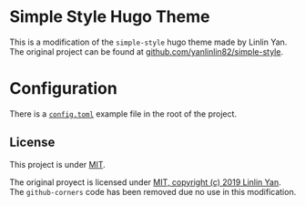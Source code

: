 # Simple Style Hugo Theme
This is a modification of the `simple-style` hugo theme made by Linlin Yan. The
original project can be found at
[github.com/yanlinlin82/simple-style][original_project].

# Configuration
There is a [`config.toml`][config] example file in the root of the project.

## License
This project is under [MIT][license].

The original proyect is licensed under [MIT, copyright (c) 2019 Linlin
Yan](https://github.com/yanlinlin82/simple-style/blob/master/LICENSE). The
`github-corners` code has been removed due no use in this modification.


  [blog]: https://blog.adol.pw
  [config]: https://github.com/captainepoch/simple-style/tree/master/config.toml
  [license]: https://github.com/captainepoch/simple-style/tree/master/COPYING
  [original_project]:
  https://github.com/yanlinlin82/simple-style/
  [original_license]:
  https://github.com/yanlinlin82/simple-style/blob/master/LICENSE
